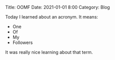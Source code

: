 Title: OOMF
Date: 2021-01-01 8:00
Category: Blog

Today I learned about an acronym. It means:

- One
- Of
- My
- Followers

It was really nice learning about that term.

